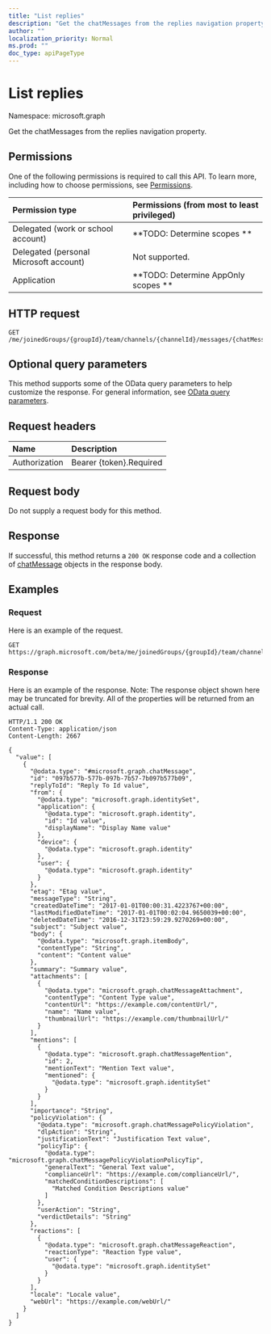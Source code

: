 ```yaml
---
title: "List replies"
description: "Get the chatMessages from the replies navigation property."
author: ""
localization_priority: Normal
ms.prod: ""
doc_type: apiPageType
---
```


# List replies

Namespace: microsoft.graph

Get the chatMessages from the replies navigation property.

## Permissions
One of the following permissions is required to call this API. To learn more, including how to choose permissions, see [Permissions](/concepts/permissions-reference.md).

|Permission type|Permissions (from most to least privileged)|
|:---|:---|
|Delegated (work or school account)|**TODO: Determine scopes **|
|Delegated (personal Microsoft account)|Not supported.|
|Application|**TODO: Determine AppOnly scopes **|

## HTTP request
<!-- {
  "blockType": "ignored"
}
-->
``` http
GET /me/joinedGroups/{groupId}/team/channels/{channelId}/messages/{chatMessageId}/replies
```

## Optional query parameters
This method supports some of the OData query parameters to help customize the response. For general information, see [OData query parameters](/graph/query-parameters).

## Request headers
|Name|Description|
|:---|:---|
|Authorization|Bearer {token}.Required|

## Request body
Do not supply a request body for this method.

## Response
If successful, this method returns a `200 OK` response code and a collection of [chatMessage](../resources/chatmessage.md) objects in the response body.

## Examples

### Request
Here is an example of the request.
<!-- {
  "blockType": "request",
  "name": "get_chatmessage"
}
-->
``` http
GET https://graph.microsoft.com/beta/me/joinedGroups/{groupId}/team/channels/{channelId}/messages/{chatMessageId}/replies
```

### Response
Here is an example of the response. Note: The response object shown here may be truncated for brevity. All of the properties will be returned from an actual call.
<!-- {
  "blockType": "response",
  "truncated": true,
  "@odata.type": "collection(microsoft.graph.chatmessage)"
}
-->
``` http
HTTP/1.1 200 OK
Content-Type: application/json
Content-Length: 2667

{
  "value": [
    {
      "@odata.type": "#microsoft.graph.chatMessage",
      "id": "097b577b-577b-097b-7b57-7b097b577b09",
      "replyToId": "Reply To Id value",
      "from": {
        "@odata.type": "microsoft.graph.identitySet",
        "application": {
          "@odata.type": "microsoft.graph.identity",
          "id": "Id value",
          "displayName": "Display Name value"
        },
        "device": {
          "@odata.type": "microsoft.graph.identity"
        },
        "user": {
          "@odata.type": "microsoft.graph.identity"
        }
      },
      "etag": "Etag value",
      "messageType": "String",
      "createdDateTime": "2017-01-01T00:00:31.4223767+00:00",
      "lastModifiedDateTime": "2017-01-01T00:02:04.9650039+00:00",
      "deletedDateTime": "2016-12-31T23:59:29.9270269+00:00",
      "subject": "Subject value",
      "body": {
        "@odata.type": "microsoft.graph.itemBody",
        "contentType": "String",
        "content": "Content value"
      },
      "summary": "Summary value",
      "attachments": [
        {
          "@odata.type": "microsoft.graph.chatMessageAttachment",
          "contentType": "Content Type value",
          "contentUrl": "https://example.com/contentUrl/",
          "name": "Name value",
          "thumbnailUrl": "https://example.com/thumbnailUrl/"
        }
      ],
      "mentions": [
        {
          "@odata.type": "microsoft.graph.chatMessageMention",
          "id": 2,
          "mentionText": "Mention Text value",
          "mentioned": {
            "@odata.type": "microsoft.graph.identitySet"
          }
        }
      ],
      "importance": "String",
      "policyViolation": {
        "@odata.type": "microsoft.graph.chatMessagePolicyViolation",
        "dlpAction": "String",
        "justificationText": "Justification Text value",
        "policyTip": {
          "@odata.type": "microsoft.graph.chatMessagePolicyViolationPolicyTip",
          "generalText": "General Text value",
          "complianceUrl": "https://example.com/complianceUrl/",
          "matchedConditionDescriptions": [
            "Matched Condition Descriptions value"
          ]
        },
        "userAction": "String",
        "verdictDetails": "String"
      },
      "reactions": [
        {
          "@odata.type": "microsoft.graph.chatMessageReaction",
          "reactionType": "Reaction Type value",
          "user": {
            "@odata.type": "microsoft.graph.identitySet"
          }
        }
      ],
      "locale": "Locale value",
      "webUrl": "https://example.com/webUrl/"
    }
  ]
}
```

